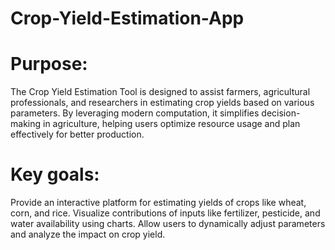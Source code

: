 # Crop-Yield-Estimation-App


# Purpose:
The Crop Yield Estimation Tool is designed to assist farmers, agricultural professionals, and researchers in estimating crop yields based on various parameters. By leveraging modern computation, it simplifies decision-making in agriculture, helping users optimize resource usage and plan effectively for better production.

# Key goals:

Provide an interactive platform for estimating yields of crops like wheat, corn, and rice.
Visualize contributions of inputs like fertilizer, pesticide, and water availability using charts.
Allow users to dynamically adjust parameters and analyze the impact on crop yield.
